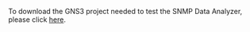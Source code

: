 To download the GNS3 project needed to test the SNMP Data Analyzer, please click [here](https://drive.google.com/file/d/1BmOvSVb0YfIeu5iG8_1Oi14sH54G67Ix/view?usp=sharing).
